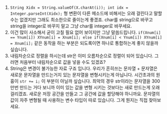 1. `String Xidx = String.valueOf(X.charAt(i)); int idx = Integer.parseInt(Xidx);` 형 변환이 다른 메소드에 비해서는 오래 걸린다고 말할 수는 없겠지만 그래도 최소한으로 줄이는게 좋겠죠. char를 string으로 바꾸고 string을 integer로 바꾸지 말고 그냥 char를 integer로 바꾸세요.
2. 이건 많이 사소해서 굳이 고칠 필요 없어 보이지만 그냥 말씀드립니다. `if(Xnum[i] == Ynum[i]) XYnum[i] = Xnum[i]; else if(Xnum[i] < Ynum[i]) XYnum[i] = Xnum[i];` 같은 동작을 하는 부분은 되도록이면 하나로 통합하는게 좋지 않을까 싶습니다.
3. 내림차순으로 정렬을 하시는데 str은 이미 오름차순으로 정렬이 되어 있습니다. 그러면 처음부터 내림차순으로 값을 넣을 수도 있겠죠?
4. String은 변경이 불가능한 자료 구죠 입니다. 우리가 흔히쓰는 문자열 + 문자열은 새로운 문자열을 만드는거지 있는 문자열을 변형시키는게 아닙니다. 시간초과의 원흉이 `str += i;` 이 부분이 아닐까 싶습니다. 최악의 경우 str이라는 문자열을 300만번 만드는 거다 보니까 이미 있는 값을 변형 시키는 것보다는 새로 만드는게 오래 걸리겠죠. 새로운 저장 공간을 만들고 그 공간에 값을 할당해야 하니까요. 문자열의 값이 자주 변형될 때 사용하는 변수 타입이 따로 있습니다. 그게 뭔지는 직접 찾아보세요.